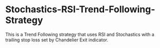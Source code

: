 # Stochastics-RSI-Trend-Following-Strategy

This is a Trend Following strategy that uses RSI and Stochastics with a trailing stop loss set by Chandelier Exit indicator.
